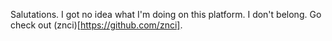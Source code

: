 Salutations.
I got no idea what I'm doing on this platform. I don't belong. Go check out (znci)[https://github.com/znci].

